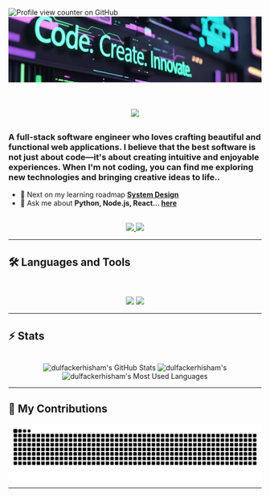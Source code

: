 ![Profile view counter on GitHub](https://komarev.com/ghpvc/?username=dulfackerhisham&color=brightgreen&style=plastic&abbreviated=true&base=250)
<img src="https://github.com/dulfackerhisham/dulfackerhisham/blob/main/img/codePass.png" alt="Banner of a developer">

<h1 align="center">
    <img src="https://readme-typing-svg.herokuapp.com/?font=Inter&size=48&center=true&vCenter=true&width=500&height=70&color=19D4D4&duration=4000&lines=Hi+There!+👋;+I'm+Hisham+Dulfacker!;" />
</h1>

### A full-stack software engineer who loves crafting beautiful and functional web applications. I believe that the best software is not just about code—it's about creating intuitive and enjoyable experiences. When I'm not coding, you can find me exploring new technologies and bringing creative ideas to life..

- 🌱 Next on my learning roadmap **[System Design](https://blog.bytebytego.com/p/free-system-design-pdf-158-pages)**
- 💬 Ask me about **Python, Node.js, React... [here](https://github.com/dulfackerhisham/dulfackerhisham/issues)**

<br>

<div align="center">
  <a href="https://mail.google.com/mail/?view=cm&fs=1&to=dulfackerhisham@gmail.com">
    <img src="https://img.shields.io/badge/Gmail-333333?style=for-the-badge&logo=gmail&logoColor=red" />
  </a>
  <a href="https://linkedin.com/in/hisham-dulfacker-90580a244" target="_blank">
    <img src="https://img.shields.io/badge/LinkedIn-0077B5?style=for-the-badge&logo=linkedin&logoColor=white" target="_blank" />
  </a>
</div>
<hr>

## 🛠️ Languages and Tools

<br>

<p align="center">
  <img src="https://skillicons.dev/icons?i=python,c,java,ts,nodejs,react,nextjs,mongodb,postgres,prisma" />
  <img src="https://skillicons.dev/icons?i=html,css,tailwind,js,redux,git,postman,figma,aws" />
</p>

<hr>

## ⚡️ Stats

<br>

<div align=center>
  <img width=390 src="https://github-readme-stats.vercel.app/api?username=dulfackerhisham&theme=transparent&count_private=true&show_icons=true&rank_icon=github&locale=en" alt="dulfackerhisham's GitHub Stats" />
  <img width=390 src="https://github-readme-streak-stats.herokuapp.com/?user=dulfackerhisham&theme=transparent&count_private=true&border_radius=10&locale=en" alt="dulfackerhisham's" />
  <img width=325 src="https://github-readme-stats.vercel.app/api/top-langs?username=dulfackerhisham&theme=transparent&layout=donut&hide=css&langs_count=8&border_radius=10&show_icons=true&locale=en" alt="dulfackerhisham's Most Used Languages" />
</div>

<hr>

## 🐍 My Contributions

<div align="center">
  <picture>
    <source media="(prefers-color-scheme: dark)" srcset="https://raw.githubusercontent.com/dulfackerhisham/dulfackerhisham/output/github-contribution-grid-snake-dark.svg" />
    <source media="(prefers-color-scheme: light)" srcset="https://raw.githubusercontent.com/dulfackerhisham/dulfackerhisham/output/github-contribution-grid-snake.svg" />
    <img alt="github-snake" src="https://raw.githubusercontent.com/dulfackerhisham/dulfackerhisham/output/github-contribution-grid-snake.svg" />
  </picture>
</div>

<hr>
